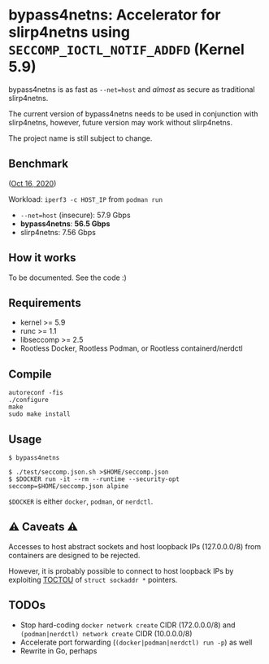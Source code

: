 # bypass4netns: Accelerator for slirp4netns using `SECCOMP_IOCTL_NOTIF_ADDFD` (Kernel 5.9)

bypass4netns is as fast as `--net=host` and _almost_ as secure as traditional slirp4netns.

The current version of bypass4netns needs to be used in conjunction with slirp4netns,
however, future version may work without slirp4netns.

The project name is still subject to change.

## Benchmark

([Oct 16, 2020](https://github.com/rootless-containers/bypass4netns/tree/0f2633f8c8022d39caacd94372855df401411ae2))

Workload: `iperf3 -c HOST_IP` from `podman run`

- `--net=host` (insecure): 57.9 Gbps
- **bypass4netns**: **56.5 Gbps**
- slirp4netns: 7.56 Gbps

## How it works

To be documented. See the code :)

## Requirements
- kernel >= 5.9
- runc >= 1.1
- libseccomp >= 2.5
- Rootless Docker, Rootless Podman, or Rootless containerd/nerdctl

## Compile

```console
autoreconf -fis
./configure
make
sudo make install
```

## Usage

```console
$ bypass4netns
```

```console
$ ./test/seccomp.json.sh >$HOME/seccomp.json
$ $DOCKER run -it --rm --runtime --security-opt seccomp=$HOME/seccomp.json alpine
```

`$DOCKER` is either `docker`, `podman`, or `nerdctl`.

## :warning: Caveats :warning:
Accesses to host abstract sockets and host loopback IPs (127.0.0.0/8) from containers are designed to be rejected.

However, it is probably possible to connect to host loopback IPs by exploiting [TOCTOU](https://elixir.bootlin.com/linux/v5.9/source/include/uapi/linux/seccomp.h#L81)
of `struct sockaddr *` pointers.

## TODOs
- Stop hard-coding `docker network create` CIDR (172.0.0.0/8) and `(podman|nerdctl) network create` CIDR (10.0.0.0/8)
- Accelerate port forwarding (`(docker|podman|nerdctl) run -p`) as well
- Rewrite in Go, perhaps
